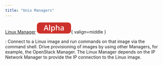 ```yaml
---
title: "Unix Managers"
---
```


[Linux Manager](./linux-manager.md) ![alpha](../../../assets/images/tags/alpha.svg){ valign=middle }

:   Connect to a Linux image and run commands on that image via the command shell.
    Drive provisioning of images by using other Managers, for example, the OpenStack Manager.
    The Linux Manager depends on the IP Network Manager to provide the IP connection to the Linux image.
